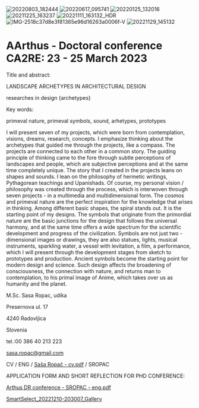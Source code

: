![20220803_182444](https://user-images.githubusercontent.com/120111273/206867691-b058ddc8-f47e-40be-8a4b-d1a956b93d67.jpg)
![20220617_095741](https://user-images.githubusercontent.com/120111273/206867695-f8ae44a0-b24b-4fec-99e3-d853e1ccf811.jpg)
![20220125_132016](https://user-images.githubusercontent.com/120111273/206867698-3e9d5111-10fb-4bff-b0cb-d211c035d22d.jpg)
![20211225_163237](https://user-images.githubusercontent.com/120111273/206867700-dbeff75b-7d92-499f-9980-750d2f90f881.jpg)
![20221111_163132_HDR](https://user-images.githubusercontent.com/120111273/206867001-0fa4c3a5-fae7-453b-a4b4-a94e6b7978e7.jpg)
![IMG-2518c37d8e3f81365e96d16263a0006f-V](https://user-images.githubusercontent.com/120111273/206867003-1ee6d95e-8db8-4e9f-b742-2ac521d2680a.jpg)
![20221129_145132](https://user-images.githubusercontent.com/120111273/206867004-92d43c50-192f-448c-96b8-6ccec35cdc76.jpg)
# AArthus - Doctoral conference CA2RE: 23 - 25 March 2023 

Title and abstract:

LANDSCAPE ARCHETYPES IN ARCHITECTURAL DESIGN

researches in design {archetypes}

Key words:

primeval nature, primeval symbols, sound, arhetypes, prototypes
 
I will present seven of my projects, which were born from contemplation, visions, dreams, research, concepts. I emphasize thinking about the archetypes that guided me through the projects, like a compass. The projects are connected to each other in a common story. The guiding principle of thinking came to the fore through subtle perceptions of landscapes and people, which are subjective perceptions and at the same time completely unique. The story that I created in the projects leans on shapes and sounds. I lean on the philosophy of hermetic writings, Pythagorean teachings and Upanishads. Of course, my personal vision / philosophy was created through the process, which is interwoven through seven projects - in a multimedia and multidimensional form. The cosmos and primeval nature are the perfect inspiration for the knowledge that arises in thinking. Among different basic shapes, the spiral stands out. It is the starting point of my designs. The symbols that originate from the primordial nature are the basic junctions for the design that follows the universal harmony, and at the same time offers a wide spectrum for the scientific development and progress of the civilization. Symbols are not just two - dimensional images or drawings, they are also statues, lights, musical instruments, sparkling water, a vessel with levitation, a film, a performance, which I will present through the development stages from sketch to prototypes and production. Ancient symbols become the starting point for modern design and science. Such design affects the broadening of consciousness, the connection with nature, and returns man to contemplation, to his primal image of Anime, which takes over us as humanity and the planet.




M.Sc. Sasa Ropac, udika

Presernova ul. 17

4240 Radovljica

Slovenia

tel.:00 386 40 213 223

sasa.ropac@gmail.com


CV /  ENG / [Saša Ropač - cv.pdf](https://github.com/sasaropac/AArthus-conference-2023/files/10200957/Sasa.Ropac.-.cv.pdf)
 / SROPAC
 
 
 APPLICATION FORM AND SHORT REFLECTION FOR PHD CONFERENCE: 

[Arthus DR conference - SROPAC - eng.pdf](https://github.com/sasaropac/AArthus-conference-2023/files/10201015/Arthus.DR.conference.-.SROPAC.-.eng.pdf)

 

[SmartSelect_20221210-203007_Gallery](https://user-images.githubusercontent.com/120111273/206875458-cbbafc11-e9de-45e7-95da-02228b3a4d8b.jpg)





